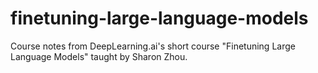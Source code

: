 # finetuning-large-language-models
Course notes from DeepLearning.ai's short course "Finetuning Large Language Models" taught by Sharon Zhou.
